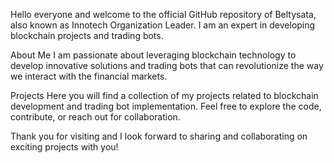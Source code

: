 Hello everyone and welcome to the official GitHub repository of Beltysata, also known as Innotech Organization Leader. I am an expert in developing blockchain projects and trading bots.

About Me
I am passionate about leveraging blockchain technology to develop innovative solutions and trading bots that can revolutionize the way we interact with the financial markets.

Projects
Here you will find a collection of my projects related to blockchain development and trading bot implementation. Feel free to explore the code, contribute, or reach out for collaboration.

Thank you for visiting and I look forward to sharing and collaborating on exciting projects with you!







